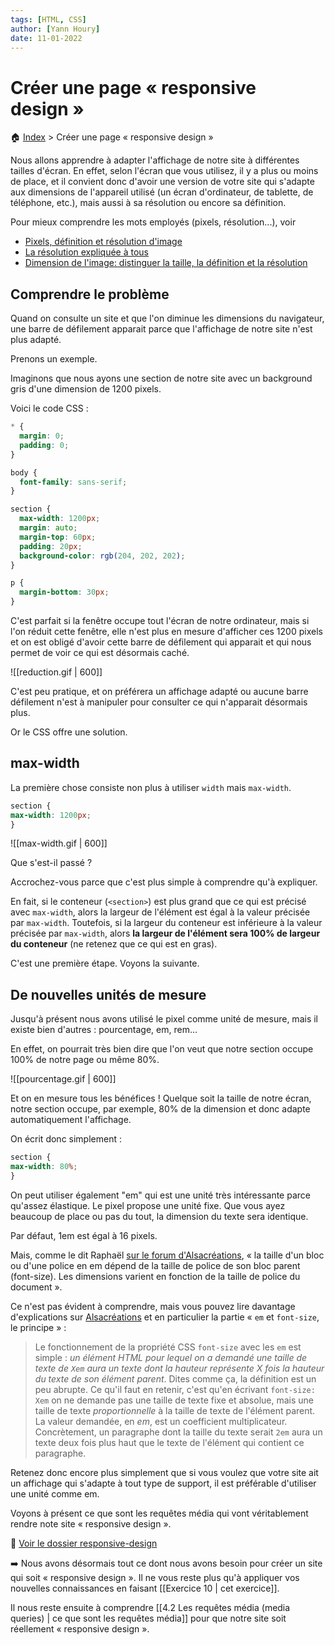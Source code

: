 ```yaml
---
tags: [HTML, CSS]
author: [Yann Houry]
date: 11-01-2022
---
```


# Créer une page « responsive design »
🏠 [Index](https://github.com/YannHY/html-css-js/blob/main/index.md) > Créer une page « responsive design »

Nous allons apprendre à adapter l'affichage de notre site à différentes tailles d'écran. En effet, selon l'écran que vous utilisez, il y a plus ou moins de place, et il convient donc d'avoir une version de votre site qui s'adapte aux dimensions de l'appareil utilisé (un écran d'ordinateur, de tablette, de téléphone, etc.), mais aussi à sa résolution ou encore sa définition.

Pour mieux comprendre les mots employés (pixels, résolution...), voir
- [Pixels, définition et résolution d'image](https://phototrend.fr/2016/01/mp-160-pixels-definition-resolution-image-photo/)
- [La résolution expliquée à tous](https://www.youtube.com/watch?v=huCto8bMgOQ)
- [Dimension de l'image: distinguer la taille, la définition et la résolution](https://www.youtube.com/watch?v=BvQ8TmWTT4M)

## Comprendre le problème
Quand on consulte un site et que l'on diminue les dimensions du navigateur, une barre de défilement apparait parce que l'affichage de notre site n'est plus adapté.

Prenons un exemple.

Imaginons que nous ayons une section de notre site avec un background gris d'une dimension de 1200 pixels.

Voici le code CSS :

```CSS
* {
  margin: 0;
  padding: 0;
}

body {
  font-family: sans-serif;
}

section {
  max-width: 1200px;
  margin: auto;
  margin-top: 60px;
  padding: 20px;
  background-color: rgb(204, 202, 202);
}

p {
  margin-bottom: 30px;
}
```

C'est parfait si la fenêtre occupe tout l'écran de notre ordinateur, mais si l'on réduit cette fenêtre, elle n'est plus en mesure d'afficher ces 1200 pixels et on est obligé d'avoir cette barre de défilement qui apparait et qui nous permet de voir ce qui est désormais caché.

![[reduction.gif | 600]]

C'est peu pratique, et on préférera un affichage adapté ou aucune barre défilement n'est à manipuler pour consulter ce qui n'apparait désormais plus.

Or le CSS offre une solution.

## max-width
La première chose consiste non plus à utiliser `width` mais  `max-width`.

```CSS
section {
max-width: 1200px;
}
```

![[max-width.gif | 600]]

Que s'est-il passé ? 

Accrochez-vous parce que c'est plus simple à comprendre qu'à expliquer.

En fait, si le conteneur (`<section>`) est plus grand que ce qui est précisé avec `max-width`, alors la largeur de l'élément est égal à la valeur précisée par `max-width`. Toutefois, si la largeur du conteneur est inférieure à la valeur précisée par `max-width`, alors **la largeur de l'élément sera 100% de largeur du conteneur** (ne retenez que ce qui est en gras).

C'est une première étape. Voyons la suivante.

## De nouvelles unités de mesure
Jusqu'à présent nous avons utilisé le pixel comme unité de mesure, mais il existe bien d'autres : pourcentage, em, rem...

En effet, on pourrait très bien dire que l'on veut que notre section occupe 100% de notre page ou même 80%.

![[pourcentage.gif | 600]]

Et on en mesure tous les bénéfices ! Quelque soit la taille de notre écran, notre section occupe, par exemple, 80% de la dimension et donc adapte automatiquement l'affichage.

On écrit donc simplement :

```CSS
section {
max-width: 80%;
}
```

On peut utiliser également "em" qui est une unité très intéressante parce qu'assez élastique. Le pixel propose une unité fixe. Que vous ayez beaucoup de place ou pas du tout, la dimension du texte sera identique.

Par défaut, 1em est égal à 16 pixels.

Mais, comme le dit Raphaël [sur le forum d'Alsacréations](https://forum.alsacreations.com/topic-4-51049-1-Difference-em-px-.html), « la taille d'un bloc ou d'une police en em dépend de la taille de police de son bloc parent (font-size). Les dimensions varient en fonction de la taille de police du document ».

Ce n'est pas évident à comprendre, mais vous pouvez lire davantage d'explications sur [Alsacréations](https://www.alsacreations.com/article/lire/563-gerer-la-taille-du-texte-avec-les-em.html) et en particulier la partie « `em` et `font-size`, le principe » :

> Le fonctionnement de la propriété CSS `font-size` avec les `em` est simple : _un élément HTML pour lequel on a demandé une taille de texte de `Xem` aura un texte dont la hauteur représente X fois la hauteur du texte de son élément parent_.
>Dites comme ça, la définition est un peu abrupte. Ce qu'il faut en retenir, c'est qu'en écrivant `font-size: Xem` on ne demande pas une taille de texte fixe et absolue, mais une taille de texte _proportionnelle_ à la taille de texte de l'élément parent. La valeur demandée, en _em_, est un coefficient multiplicateur. Concrètement, un paragraphe dont la taille du texte serait `2em` aura un texte deux fois plus haut que le texte de l'élément qui contient ce paragraphe.

Retenez donc encore plus simplement que si vous voulez que votre site ait un affichage qui s'adapte à tout type de support, il est préférable d'utiliser une unité comme em.

Voyons à présent ce que sont les requêtes média qui vont véritablement rendre note site « responsive design ».

📁 [Voir le dossier responsive-design](https://app.box.com/s/wzc7zdwnhmrypn66z5pct2e7uc57aijk)

➡️ Nous avons désormais tout ce dont nous avons besoin pour créer un site qui soit « responsive design ». Il ne vous reste plus qu'à appliquer vos nouvelles connaissances en faisant [[Exercice 10 | cet exercice]].

Il nous reste ensuite à comprendre [[4.2 Les requêtes média (media queries) | ce que sont les requêtes média]] pour que notre site soit réellement « responsive design ».
